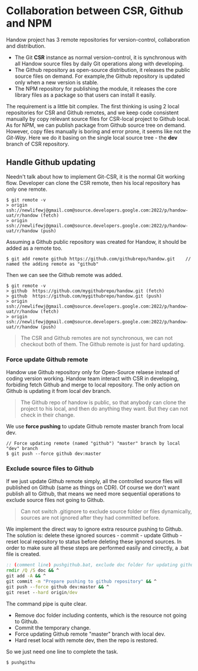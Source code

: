 # Collaboration between CSR, Github and NPM

Handow project has 3 remote repositories for version-control, collaboration and distribution.

+ The Git **CSR** instance as normal version-control, it is synchronous with all Handow source files by daily Git operations along with developing.
+ The Github repository as open-source distribution, it releases the public source files on demand. For example,the Github repository is updated only when a new version is stable.
+ The NPM repository for publishing the module, it releases the core library files as a package so that users can install it easily.

The requirement is a little bit complex. The first thinking is using 2 local repositories for CSR and Github remotes, and we keep code consistent manually by copy relevant source files for CSR-local project to Github local. As for NPM, we can publish package from Github source tree on demand. However, copy files manually is boring and error prone, it seems like not the _Git-Way_. Here we do it basing on the single local source tree - the **dev** branch of CSR repository.

## Handle Github updating

Needn't talk about how to implement Git-CSR, it is the normal Git working flow. Developer can clone the CSR remote, then his local repository has only one remote.

```
$ git remote -v
> origin  ssh://newlifewj@gmail.com@source.developers.google.com:2022/p/handow-uat/r/handow (fetch)
> origin  ssh://newlifewj@gmail.com@source.developers.google.com:2022/p/handow-uat/r/handow (push)
```

Assuming a Github public repository was created for Handow, it should be added as a remote too.

```
$ git add remote github https://github.com/githubrepo/handow.git    // named the adding remote as "github"
```

Then we can see the Github remote was added.

```
$ git remote -v
> github  https://github.com/mygithubrepo/handow.git (fetch)
> github  https://github.com/mygithubrepo/handow.git (push)
> origin  ssh://newlifewj@gmail.com@source.developers.google.com:2022/p/handow-uat/r/handow (fetch)
> origin  ssh://newlifewj@gmail.com@source.developers.google.com:2022/p/handow-uat/r/handow (push)
```

> The CSR and Github remotes are not synchronous, we can not checkout both of them. The Github remote is just for hard updating.

### Force update Github remote

Handow use Github repository only for Open-Source relaese instead of coding version working. Handow team interact with CSR in developing, forbiding fetch Github and merge to local repository. The only action on Github is updating it from local dev branch.

> The Github repo of handow is public, so that anybody can clone the project to his local, and then do anything they want. But they can not check in their change.

We use **force pushing** to update Github remote master branch from local dev.

```
// Force updating remote (named "github") "master" branch by local "dev" branch
$ git push --force github dev:master
```

### Exclude source files to Github

If we just update Github remote simply, all the controlled source files will published on Github (same as things on CDR). Of course we don't want publish all to Github, that means we need more sequential operations to exclude source files not going to Github.

> Can not switch .gitignore to exclude source folder or files dynamically, sources are not ignored after they had committed before.

We implement the direct way to ignore extra resource pushing to Github. The solution is: delete these ignored sources - commit - update Github - reset local repository to status before deleting these ignored sources. In order to make sure all these steps are performed easily and cirrectly, a .bat file is created.

```bat
:: (comment line) pushgithub.bat, exclude doc folder for updating github remote ('^' to break line)
rmdir /Q /S doc && ^
git add -A && ^
git commit -m "Prepare pushing to github repository" && ^
git push --force github dev:master && ^
git reset --hard origin/dev
```

The command pipe is quite clear.

+ Remove doc folder including contents, which is the resource not going to Github.
+ Commit the temporary change.
+ Force updating Github remote "master" branch with local dev.
+ Hard reset local with remote dev, then the repo is restored.

So we just need one line to complete the task.

```
$ pushgithu
```

